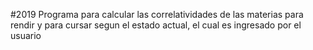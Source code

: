 #2019 Programa para calcular las correlatividades de las materias para rendir y para cursar segun el estado actual, el cual es ingresado por el usuario
